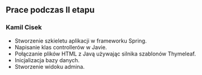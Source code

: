 ## Prace podczas II etapu

### Kamil Cisek
* Stworzenie szkieletu aplikacji w frameworku Spring.
* Napisanie klas controllerów w Javie.
* Połączanie plików HTML z Javą używając silnika szablonów Thymeleaf.
* Inicjalizacja bazy danych.
* Stworzenie widoku admina.